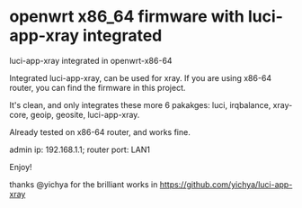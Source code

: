 # openwrt x86_64 firmware with luci-app-xray integrated
luci-app-xray integrated in openwrt-x86-64

Integrated luci-app-xray, can be used for xray. If you are using x86-64 router, you can find the firmware in this project.

It's clean, and only integrates these more 6 pakakges: luci, irqbalance, xray-core, geoip, geosite, luci-app-xray.

Already tested on x86-64 router, and works fine.

admin ip: 192.168.1.1; router port: LAN1

Enjoy!




thanks @yichya for the brilliant works in https://github.com/yichya/luci-app-xray


